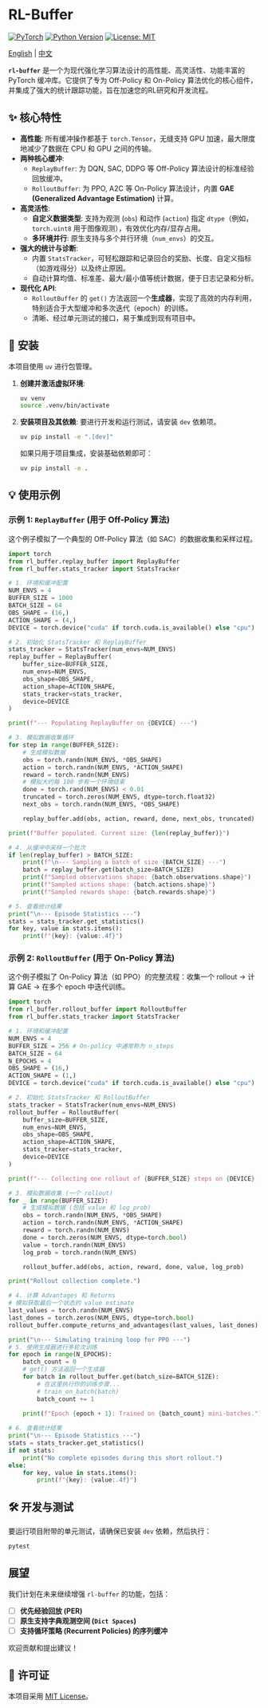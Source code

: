 # RL-Buffer

[![PyTorch](https://img.shields.io/badge/PyTorch-%23EE4C2C.svg?style=for-the-badge&logo=PyTorch&logoColor=white)](https://pytorch.org/)
[![Python Version](https://img.shields.io/badge/Python-3.12%2B-blue?style=for-the-badge&logo=python&logoColor=white)](https://www.python.org/)
[![License: MIT](https://img.shields.io/badge/License-MIT-yellow.svg?style=for-the-badge)](https://opensource.org/licenses/MIT)

[English](README.md) | [中文](README_zh-cn.md) 

**`rl-buffer`** 是一个为现代强化学习算法设计的高性能、高灵活性、功能丰富的 PyTorch 缓冲库。它提供了专为 Off-Policy 和 On-Policy 算法优化的核心组件，并集成了强大的统计跟踪功能，旨在加速您的RL研究和开发流程。

## ✨ 核心特性

-   **高性能**: 所有缓冲操作都基于 `torch.Tensor`，无缝支持 GPU 加速，最大限度地减少了数据在 CPU 和 GPU 之间的传输。
-   **两种核心缓冲**:
    -   `ReplayBuffer`: 为 DQN, SAC, DDPG 等 Off-Policy 算法设计的标准经验回放缓冲。
    -   `RolloutBuffer`: 为 PPO, A2C 等 On-Policy 算法设计，内置 **GAE (Generalized Advantage Estimation)** 计算。
-   **高灵活性**:
    -   **自定义数据类型**: 支持为观测 (`obs`) 和动作 (`action`) 指定 `dtype`（例如，`torch.uint8` 用于图像观测），有效优化内存/显存占用。
    -   **多环境并行**: 原生支持与多个并行环境（`num_envs`）的交互。
-   **强大的统计与诊断**:
    -   内置 `StatsTracker`，可轻松跟踪和记录回合的奖励、长度、自定义指标（如游戏得分）以及终止原因。
    -   自动计算均值、标准差、最大/最小值等统计数据，便于日志记录和分析。
-   **现代化 API**:
    -   `RolloutBuffer` 的 `get()` 方法返回一个**生成器**，实现了高效的内存利用，特别适合于大型缓冲和多次迭代（epoch）的训练。
    -   清晰、经过单元测试的接口，易于集成到现有项目中。

## 🚀 安装

本项目使用 `uv` 进行包管理。

1.  **创建并激活虚拟环境**:
    ```bash
    uv venv
    source .venv/bin/activate
    ```

2.  **安装项目及其依赖**:
    要进行开发和运行测试，请安装 `dev` 依赖项。
    ```bash
    uv pip install -e ".[dev]"
    ```
    如果只用于项目集成，安装基础依赖即可：
    ```bash
    uv pip install -e .
    ```

## 💡 使用示例

### 示例 1: `ReplayBuffer` (用于 Off-Policy 算法)

这个例子模拟了一个典型的 Off-Policy 算法（如 SAC）的数据收集和采样过程。

```python
import torch
from rl_buffer.replay_buffer import ReplayBuffer
from rl_buffer.stats_tracker import StatsTracker

# 1. 环境和缓冲配置
NUM_ENVS = 4
BUFFER_SIZE = 1000
BATCH_SIZE = 64
OBS_SHAPE = (16,)
ACTION_SHAPE = (4,)
DEVICE = torch.device("cuda" if torch.cuda.is_available() else "cpu")

# 2. 初始化 StatsTracker 和 ReplayBuffer
stats_tracker = StatsTracker(num_envs=NUM_ENVS)
replay_buffer = ReplayBuffer(
    buffer_size=BUFFER_SIZE,
    num_envs=NUM_ENVS,
    obs_shape=OBS_SHAPE,
    action_shape=ACTION_SHAPE,
    stats_tracker=stats_tracker,
    device=DEVICE
)

print(f"--- Populating ReplayBuffer on {DEVICE} ---")

# 3. 模拟数据收集循环
for step in range(BUFFER_SIZE):
    # 生成模拟数据
    obs = torch.randn(NUM_ENVS, *OBS_SHAPE)
    action = torch.randn(NUM_ENVS, *ACTION_SHAPE)
    reward = torch.randn(NUM_ENVS)
    # 模拟大约每 100 步有一个环境结束
    done = torch.rand(NUM_ENVS) < 0.01
    truncated = torch.zeros(NUM_ENVS, dtype=torch.float32)
    next_obs = torch.randn(NUM_ENVS, *OBS_SHAPE)

    replay_buffer.add(obs, action, reward, done, next_obs, truncated)

print(f"Buffer populated. Current size: {len(replay_buffer)}")

# 4. 从缓冲中采样一个批次
if len(replay_buffer) > BATCH_SIZE:
    print(f"\n--- Sampling a batch of size {BATCH_SIZE} ---")
    batch = replay_buffer.get(batch_size=BATCH_SIZE)
    print(f"Sampled observations shape: {batch.observations.shape}")
    print(f"Sampled actions shape: {batch.actions.shape}")
    print(f"Sampled rewards shape: {batch.rewards.shape}")

# 5. 查看统计结果
print("\n--- Episode Statistics ---")
stats = stats_tracker.get_statistics()
for key, value in stats.items():
    print(f"{key}: {value:.4f}")

```

### 示例 2: `RolloutBuffer` (用于 On-Policy 算法)

这个例子模拟了 On-Policy 算法（如 PPO）的完整流程：收集一个 rollout -> 计算 GAE -> 在多个 epoch 中迭代训练。

```python
import torch
from rl_buffer.rollout_buffer import RolloutBuffer
from rl_buffer.stats_tracker import StatsTracker

# 1. 环境和缓冲配置
NUM_ENVS = 4
BUFFER_SIZE = 256 # On-policy 中通常称为 n_steps
BATCH_SIZE = 64
N_EPOCHS = 4
OBS_SHAPE = (16,)
ACTION_SHAPE = (1,)
DEVICE = torch.device("cuda" if torch.cuda.is_available() else "cpu")

# 2. 初始化 StatsTracker 和 RolloutBuffer
stats_tracker = StatsTracker(num_envs=NUM_ENVS)
rollout_buffer = RolloutBuffer(
    buffer_size=BUFFER_SIZE,
    num_envs=NUM_ENVS,
    obs_shape=OBS_SHAPE,
    action_shape=ACTION_SHAPE,
    stats_tracker=stats_tracker,
    device=DEVICE
)

print(f"--- Collecting one rollout of {BUFFER_SIZE} steps on {DEVICE} ---")

# 3. 模拟数据收集 (一个 rollout)
for _ in range(BUFFER_SIZE):
    # 生成模拟数据 (包括 value 和 log_prob)
    obs = torch.randn(NUM_ENVS, *OBS_SHAPE)
    action = torch.randn(NUM_ENVS, *ACTION_SHAPE)
    reward = torch.randn(NUM_ENVS)
    done = torch.zeros(NUM_ENVS, dtype=torch.bool)
    value = torch.randn(NUM_ENVS)
    log_prob = torch.randn(NUM_ENVS)

    rollout_buffer.add(obs, action, reward, done, value, log_prob)

print("Rollout collection complete.")

# 4. 计算 Advantages 和 Returns
# 模拟获取最后一个状态的 value estimate
last_values = torch.randn(NUM_ENVS)
last_dones = torch.zeros(NUM_ENVS, dtype=torch.bool)
rollout_buffer.compute_returns_and_advantages(last_values, last_dones)

print("\n--- Simulating training loop for PPO ---")
# 5. 使用生成器进行多轮次训练
for epoch in range(N_EPOCHS):
    batch_count = 0
    # get() 方法返回一个生成器
    for batch in rollout_buffer.get(batch_size=BATCH_SIZE):
        # 在这里执行你的训练步骤...
        # train_on_batch(batch)
        batch_count += 1
    
    print(f"Epoch {epoch + 1}: Trained on {batch_count} mini-batches.")

# 6. 查看统计结果
print("\n--- Episode Statistics ---")
stats = stats_tracker.get_statistics()
if not stats:
    print("No complete episodes during this short rollout.")
else:
    for key, value in stats.items():
        print(f"{key}: {value:.4f}")

```

## 🛠️ 开发与测试

要运行项目附带的单元测试，请确保已安装 `dev` 依赖，然后执行：

```bash
pytest
```

## 展望

我们计划在未来继续增强 `rl-buffer` 的功能，包括：

-   [ ] **优先经验回放 (PER)**
-   [ ] **原生支持字典观测空间 (`Dict Spaces`)**
-   [ ] **支持循环策略 (Recurrent Policies) 的序列缓冲**

欢迎贡献和提出建议！

## 📄 许可证

本项目采用 [MIT License](LICENSE)。